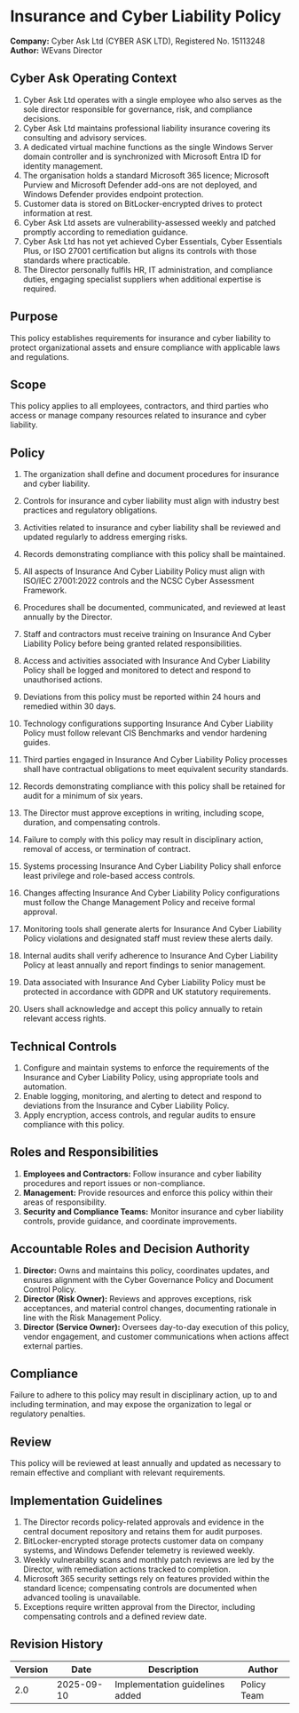 # Insurance and Cyber Liability Policy

**Company:** Cyber Ask Ltd (CYBER ASK LTD), Registered No. 15113248  
**Author:** WEvans Director

## Cyber Ask Operating Context

1. Cyber Ask Ltd operates with a single employee who also serves as the sole director responsible for governance, risk, and compliance decisions.
2. Cyber Ask Ltd maintains professional liability insurance covering its consulting and advisory services.
3. A dedicated virtual machine functions as the single Windows Server domain controller and is synchronized with Microsoft Entra ID for identity management.
4. The organisation holds a standard Microsoft 365 licence; Microsoft Purview and Microsoft Defender add-ons are not deployed, and Windows Defender provides endpoint protection.
5. Customer data is stored on BitLocker-encrypted drives to protect information at rest.
6. Cyber Ask Ltd assets are vulnerability-assessed weekly and patched promptly according to remediation guidance.
7. Cyber Ask Ltd has not yet achieved Cyber Essentials, Cyber Essentials Plus, or ISO 27001 certification but aligns its controls with those standards where practicable.
8. The Director personally fulfils HR, IT administration, and compliance duties, engaging specialist suppliers when additional expertise is required.



## Purpose

This policy establishes requirements for insurance and cyber liability to protect organizational assets and ensure compliance with applicable laws and regulations.

## Scope

This policy applies to all employees, contractors, and third parties who access or manage company resources related to insurance and cyber liability.

## Policy
1. The organization shall define and document procedures for insurance and cyber liability.
2. Controls for insurance and cyber liability must align with industry best practices and regulatory obligations.
3. Activities related to insurance and cyber liability shall be reviewed and updated regularly to address emerging risks.
4. Records demonstrating compliance with this policy shall be maintained.

1. All aspects of Insurance And Cyber Liability Policy must align with ISO/IEC 27001:2022 controls and the NCSC Cyber Assessment Framework.
2. Procedures shall be documented, communicated, and reviewed at least annually by the Director.
3. Staff and contractors must receive training on Insurance And Cyber Liability Policy before being granted related responsibilities.
4. Access and activities associated with Insurance And Cyber Liability Policy shall be logged and monitored to detect and respond to unauthorised actions.
5. Deviations from this policy must be reported within 24 hours and remedied within 30 days.
6. Technology configurations supporting Insurance And Cyber Liability Policy must follow relevant CIS Benchmarks and vendor hardening guides.
7. Third parties engaged in Insurance And Cyber Liability Policy processes shall have contractual obligations to meet equivalent security standards.
8. Records demonstrating compliance with this policy shall be retained for audit for a minimum of six years.
9. The Director must approve exceptions in writing, including scope, duration, and compensating controls.
10. Failure to comply with this policy may result in disciplinary action, removal of access, or termination of contract.

1. Systems processing Insurance And Cyber Liability Policy shall enforce least privilege and role-based access controls.
2. Changes affecting Insurance And Cyber Liability Policy configurations must follow the Change Management Policy and receive formal approval.
3. Monitoring tools shall generate alerts for Insurance And Cyber Liability Policy violations and designated staff must review these alerts daily.
4. Internal audits shall verify adherence to Insurance And Cyber Liability Policy at least annually and report findings to senior management.
5. Data associated with Insurance And Cyber Liability Policy must be protected in accordance with GDPR and UK statutory requirements.
6. Users shall acknowledge and accept this policy annually to retain relevant access rights.

## Technical Controls

1. Configure and maintain systems to enforce the requirements of the Insurance and Cyber Liability Policy, using appropriate tools and automation.
2. Enable logging, monitoring, and alerting to detect and respond to deviations from the Insurance and Cyber Liability Policy.
3. Apply encryption, access controls, and regular audits to ensure compliance with this policy.

## Roles and Responsibilities

1. **Employees and Contractors:** Follow insurance and cyber liability procedures and report issues or non-compliance.
2. **Management:** Provide resources and enforce this policy within their areas of responsibility.
3. **Security and Compliance Teams:** Monitor insurance and cyber liability controls, provide guidance, and coordinate improvements.

## Accountable Roles and Decision Authority

1. **Director:** Owns and maintains this policy, coordinates updates, and ensures alignment with the Cyber Governance Policy and Document Control Policy.
2. **Director (Risk Owner):** Reviews and approves exceptions, risk acceptances, and material control changes, documenting rationale in line with the Risk Management Policy.
3. **Director (Service Owner):** Oversees day-to-day execution of this policy, vendor engagement, and customer communications when actions affect external parties.


## Compliance

Failure to adhere to this policy may result in disciplinary action, up to and including termination, and may expose the organization to legal or regulatory penalties.

## Review

This policy will be reviewed at least annually and updated as necessary to remain effective and compliant with relevant requirements.

## Implementation Guidelines
1. The Director records policy-related approvals and evidence in the central document repository and retains them for audit purposes.
2. BitLocker-encrypted storage protects customer data on company systems, and Windows Defender telemetry is reviewed weekly.
3. Weekly vulnerability scans and monthly patch reviews are led by the Director, with remediation actions tracked to completion.
4. Microsoft 365 security settings rely on features provided within the standard licence; compensating controls are documented when advanced tooling is unavailable.
5. Exceptions require written approval from the Director, including compensating controls and a defined review date.


## Revision History

| Version | Date | Description | Author |
| ------- | ---------- | ----------------------- | ------ |
| 2.0     | 2025-09-10 | Implementation guidelines added | Policy Team |
